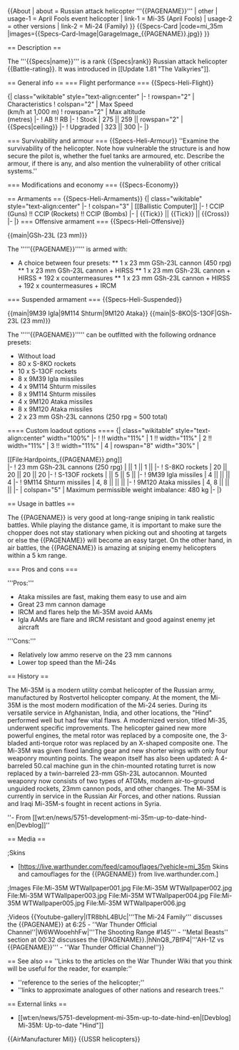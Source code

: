 {{About
| about = Russian attack helicopter '''{{PAGENAME}}'''
| other
| usage-1 = April Fools event helicopter
| link-1 = Mi-35 (April Fools)
| usage-2 = other versions
| link-2 = Mi-24 (Family)
}}
{{Specs-Card
|code=mi_35m
|images={{Specs-Card-Image|GarageImage_{{PAGENAME}}.jpg}}
}}

== Description ==
<!-- ''In the description, the first part should be about the history of and the creation and combat usage of the helicopter, as well as its key features. In the second part, tell the reader about the helicopter in the game. Insert a screenshot of the vehicle, so that if the novice player does not remember the vehicle by name, he will immediately understand what kind of vehicle the article is talking about.'' -->
The '''{{Specs|name}}''' is a rank {{Specs|rank}} Russian attack helicopter {{Battle-rating}}. It was introduced in [[Update 1.81 "The Valkyries"]].

== General info ==
=== Flight performance ===
{{Specs-Heli-Flight}}
<!-- ''Describe how the helicopter behaves in the air. Speed, manoeuvrability, acceleration and allowable loads - these are the most important characteristics of the vehicle.'' -->

{| class="wikitable" style="text-align:center"
|-
! rowspan="2" | Characteristics
! colspan="2" | Max Speed<br>(km/h at 1,000 m)
! rowspan="2" | Max altitude<br>(metres)
|-
! AB !! RB
|-
! Stock
| 275 || 259 || rowspan="2" | {{Specs|ceiling}}
|-
! Upgraded
| 323 || 300
|-
|}

=== Survivability and armour ===
{{Specs-Heli-Armour}}
''Examine the survivability of the helicopter. Note how vulnerable the structure is and how secure the pilot is, whether the fuel tanks are armoured, etc. Describe the armour, if there is any, and also mention the vulnerability of other critical systems.''

=== Modifications and economy ===
{{Specs-Economy}}

== Armaments ==
{{Specs-Heli-Armaments}}
{| class="wikitable" style="text-align:center"
|-
! colspan="3" | [[Ballistic Computer]]
|-
! CCIP (Guns) !! CCIP (Rockets) !! CCIP (Bombs)
|-
| {{Tick}} || {{Tick}} || {{Cross}}
|-
|}
=== Offensive armament ===
{{Specs-Heli-Offensive}}
<!-- ''Describe the offensive armament of the helicopter, if any. Describe how effective the cannons and machine guns are in battle, also what ammunition belts or drums are better to use. If there is no offensive weaponry, delete this subsection.'' -->
{{main|GSh-23L (23 mm)}}

The '''''{{PAGENAME}}''''' is armed with:

* A choice between four presets:
** 1 x 23 mm GSh-23L cannon (450 rpg)
** 1 x 23 mm GSh-23L cannon + HIRSS
** 1 x 23 mm GSh-23L cannon + HIRSS + 192 x countermeasures
** 1 x 23 mm GSh-23L cannon + HIRSS + 192 x countermeasures + IRCM

=== Suspended armament ===
{{Specs-Heli-Suspended}}
<!-- ''Describe the helicopter's suspended armament: additional cannons under the winglets, any bombs, and rockets. Since any helicopter is essentially only a platform for suspended weaponry, this section is significant and deserves your special attention. If there is no suspended weaponry remove this subsection.'' -->
{{main|9M39 Igla|9M114 Shturm|9M120 Ataka}}
{{main|S-8KO|S-13OF|GSh-23L (23 mm)}}

The '''''{{PAGENAME}}''''' can be outfitted with the following ordnance presets:

* Without load
* 80 x S-8KO rockets
* 10 x S-13OF rockets
* 8 x 9M39 Igla missiles
* 4 x 9M114 Shturm missiles
* 8 x 9M114 Shturm missiles
* 4 x 9M120 Ataka missiles
* 8 x 9M120 Ataka missiles
* 2 x 23 mm GSh-23L cannons (250 rpg = 500 total)

==== Custom loadout options ====
{| class="wikitable" style="text-align:center" width="100%"
|-
! !! width="11%" | 1 !! width="11%" | 2 !! width="11%" | 3 !! width="11%" | 4
| rowspan="8" width="30%" | <div class="ttx-image">[[File:Hardpoints_{{PAGENAME}}.png]]</div>
|-
! 23 mm GSh-23L cannons (250 rpg)
| || 1 || 1 ||
|-
! S-8KO rockets
| 20 || 20 || 20 || 20
|-
! S-13OF rockets
| || 5 || 5 ||
|-
! 9M39 Igla missiles
| 4 || || || 4
|-
! 9M114 Shturm missiles
| 4, 8 || || ||
|-
! 9M120 Ataka missiles
| 4, 8 || || ||
|-
| colspan="5" | Maximum permissible weight imbalance: 480 kg
|-
|}

== Usage in battles ==
<!-- ''Describe the tactics of playing in a helicopter, the features of using the helicopter in a team and advice on tactics. Refrain from creating a "guide" - do not impose a single point of view, but instead, give the reader food for thought. Examine the most dangerous enemies and give recommendations on fighting them. If necessary, note the specifics of the game in different modes (AB, RB, SB).'' -->
The {{PAGENAME}} is very good at long-range sniping in tank realistic battles. While playing the distance game, it is important to make sure the chopper does not stay stationary when picking out and shooting at targets or else the {{PAGENAME}} will become an easy target. On the other hand, in air battles, the {{PAGENAME}} is amazing at sniping enemy helicopters within a 5 km range.

=== Pros and cons ===
<!-- ''Summarise and briefly evaluate the vehicle in terms of its characteristics and combat effectiveness. Mark its pros and cons in the bulleted list. Try not to use more than 6 points for each of the characteristics. Avoid using categorical definitions such as "bad", "good" and the like - use substitutions with softer forms such as "inadequate" and "effective".'' -->

'''Pros:'''

* Ataka missiles are fast, making them easy to use and aim
* Great 23 mm cannon damage
* IRCM and flares help the Mi-35M avoid AAMs
* Igla AAMs are flare and IRCM resistant and good against enemy jet aircraft

'''Cons:'''

* Relatively low ammo reserve on the 23 mm cannons
* Lower top speed than the Mi-24s

== History ==
<!-- ''Describe the history of the creation and combat usage of the helicopter in more detail than in the introduction. If the historical reference turns out to be too long, take it to a separate article, taking a link to the article about the vehicle and adding a block "/History" (example: <nowiki>https://wiki.warthunder.com/(Vehicle-name)/History</nowiki>) and add a link to it here using the <code>main</code> template. Be sure to reference text and sources by using <code><nowiki><ref></ref></nowiki></code>, as well as adding them at the end of the article with <code><nowiki><references /></nowiki></code>. This section may also include the vehicle's dev blog entry (if applicable) and the in-game encyclopedia description (under <code><nowiki>=== In-game description ===</nowiki></code>, also if applicable).'' -->
The Mi-35M is a modern utility combat helicopter of the Russian army, manufactured by Rostvertol helicopter company. At the moment, the Mi-35M is the most modern modification of the Mi-24 series. During its versatile service in Afghanistan, India, and other locations, the "Hind" performed well but had few vital flaws. A modernized version, titled Mi-35, underwent specific improvements. The helicopter gained new more powerful engines, the metal rotor was replaced by a composite one,  the 3-bladed anti-torque rotor was replaced by an X-shaped composite one. The Mi-35M was given fixed landing gear and new shorter wings with only four weaponry mounting points. The weapon itself has also been updated: A 4-barreled 50.cal machine gun in the chin-mounted rotating turret is now replaced by a twin-barreled 23-mm GSh-23L autocannon. Mounted weaponry now consists of two types of ATGMs, modern air-to-ground unguided rockets, 23mm cannon pods, and other changes. The Mi-35M is currently in service in the Russian Air Forces, and other nations. Russian and Iraqi Mi-35M-s fought in recent actions in Syria.

''- From [[wt:en/news/5751-development-mi-35m-up-to-date-hind-en|Devblog]]''

== Media ==
<!-- ''Excellent additions to the article would be video guides, screenshots from the game, and photos.'' -->

;Skins

* [https://live.warthunder.com/feed/camouflages/?vehicle=mi_35m Skins and camouflages for the {{PAGENAME}} from live.warthunder.com.]

;Images
<gallery mode="packed" heights="200">
File:Mi-35M WTWallpaper001.jpg
File:Mi-35M WTWallpaper002.jpg
File:Mi-35M WTWallpaper003.jpg
File:Mi-35M WTWallpaper004.jpg
File:Mi-35M WTWallpaper005.jpg
File:Mi-35M WTWallpaper006.jpg
</gallery>

;Videos
{{Youtube-gallery|lTR8bhL4BUc|'''The Mi-24 Family''' discusses the {{PAGENAME}} at 6:25 - ''War Thunder Official Channel''|W6WWooehhFw|'''The Shooting Range #145''' - ''Metal Beasts'' section at 00:32 discusses the {{PAGENAME}}.|hNnQ8_7BfP4|'''AH-1Z vs {{PAGENAME}}''' - ''War Thunder Official Channel''}}

== See also ==
''Links to the articles on the War Thunder Wiki that you think will be useful for the reader, for example:''

* ''reference to the series of the helicopter;''
* ''links to approximate analogues of other nations and research trees.''

== External links ==
<!-- ''Paste links to sources and external resources, such as:''
* ''topic on the official game forum;''
* ''other literature.'' -->

* [[wt:en/news/5751-development-mi-35m-up-to-date-hind-en|[Devblog] Mi-35M: Up-to-date "Hind"]]

{{AirManufacturer Mil}}
{{USSR helicopters}}
